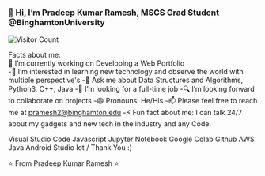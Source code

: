 
  ### 👋 Hi, I’m Pradeep Kumar Ramesh, MSCS Grad Student @BinghamtonUniversity 
  
 

 ![Visitor Count](https://profile-counter.glitch.me/PradeepKumarRamesh/count.svg)




Facts about me:
\
🔭 I’m currently working on Developing a Web Portfolio\
-👀 I’m interested in learning new technology and observe the world with multiple perspective's
-💬 Ask me about Data Structures and Algorithms, Python3, C++, Java
-💞️ I’m looking for a full-time job
-🔍 I’m looking forward to collaborate on projects
-😄 Pronouns: He/His
-📫 Please feel free to reach me at pramesh2@binghamton.edu
-⚡ Fun fact about me: I can talk 24/7 about my gadgets and new tech in the industry and any Code.

Visual Studio Code
Javascript
Jupyter Notebook
Google Colab
Github
AWS
Java
Android Studio
Iot
/
Thank You :)

⭐️ From Pradeep Kumar Ramesh ⭐️
